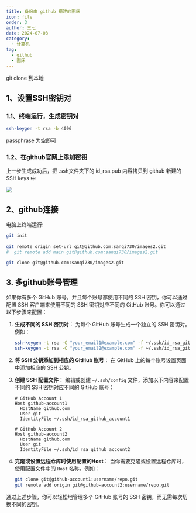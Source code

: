 ```yaml
---
title: 备份由 github 搭建的图床
icon: file
order: 3
author: 三七
date: 2024-07-03
category:
  - 计算机
tag:
  - github
  - 图床
---
```

git clone 到本地
<!-- more --> 
## 1、**设置SSH密钥对**

### 1.1、终端运行，生成密钥对

```bash
ssh-keygen -t rsa -b 4096
```

passphrase 为空即可

### 1.2、在github官网上添加密钥
上一步生成成功后，把 .ssh文件夹下的 id_rsa.pub 内容拷贝到 github  新建的 SSH keys 中

![](https://i.730307.xyz/202407040237022.avif)



## 2、github连接
电脑上终端运行:
```bash
git init
 
git remote origin set-url git@github.com:sanqi730/images2.git
#  git remote add main git@github.com:sanqi730/images2.git

git clone git@github.com:sanqi730/images2.git
```

## 3. 多github账号管理

如果你有多个 GitHub 账号，并且每个账号都使用不同的 SSH 密钥，你可以通过配置 SSH 客户端来使用不同的 SSH 密钥对应不同的 GitHub 账号。你可以通过以下步骤来配置：

1. **生成不同的 SSH 密钥对**： 为每个 GitHub 账号生成一个独立的 SSH 密钥对。例如：

   ```sh
   ssh-keygen -t rsa -C "your_email1@example.com" -f ~/.ssh/id_rsa_github_account1
   ssh-keygen -t rsa -C "your_email2@example.com" -f ~/.ssh/id_rsa_github_account2
   ```

2. **将 SSH 公钥添加到相应的 GitHub 账号**： 在 GitHub 上的每个账号设置页面中添加相应的 SSH 公钥。

3. **创建 SSH 配置文件**： 编辑或创建 `~/.ssh/config` 文件，添加以下内容来配置不同的 SSH 密钥对应不同的 GitHub 账号：

   ```config
   # GitHub Account 1
   Host github-account1
     HostName github.com
     User git
     IdentityFile ~/.ssh/id_rsa_github_account1
   
   # GitHub Account 2
   Host github-account2
     HostName github.com
     User git
     IdentityFile ~/.ssh/id_rsa_github_account2
   ```

4. **克隆或设置远程仓库时使用配置的Host**： 当你需要克隆或设置远程仓库时，使用配置文件中的 `Host` 名称。例如：

   ```sh
   git clone git@github-account1:username/repo.git
   git remote add origin git@github-account2:username/repo.git
   ```

通过上述步骤，你可以轻松地管理多个 GitHub 账号的 SSH 密钥，而无需每次切换不同的密钥。
